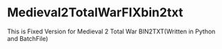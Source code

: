 # Medieval2TotalWarFIXbin2txt
This is Fixed Version for Medieval 2 Total War BIN2TXT(Written in Python and BatchFile)
